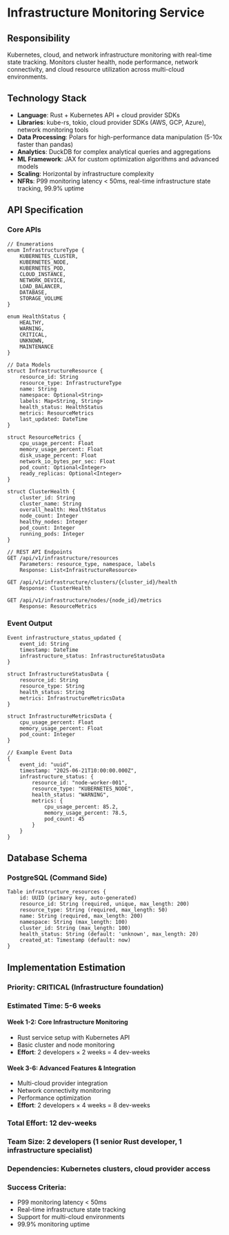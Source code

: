 # Infrastructure Monitoring Service

## Responsibility
Kubernetes, cloud, and network infrastructure monitoring with real-time state tracking. Monitors cluster health, node performance, network connectivity, and cloud resource utilization across multi-cloud environments.

## Technology Stack
- **Language**: Rust + Kubernetes API + cloud provider SDKs
- **Libraries**: kube-rs, tokio, cloud provider SDKs (AWS, GCP, Azure), network monitoring tools
- **Data Processing**: Polars for high-performance data manipulation (5-10x faster than pandas)
- **Analytics**: DuckDB for complex analytical queries and aggregations
- **ML Framework**: JAX for custom optimization algorithms and advanced models
- **Scaling**: Horizontal by infrastructure complexity
- **NFRs**: P99 monitoring latency < 50ms, real-time infrastructure state tracking, 99.9% uptime

## API Specification

### Core APIs
```pseudo
// Enumerations
enum InfrastructureType {
    KUBERNETES_CLUSTER,
    KUBERNETES_NODE,
    KUBERNETES_POD,
    CLOUD_INSTANCE,
    NETWORK_DEVICE,
    LOAD_BALANCER,
    DATABASE,
    STORAGE_VOLUME
}

enum HealthStatus {
    HEALTHY,
    WARNING,
    CRITICAL,
    UNKNOWN,
    MAINTENANCE
}

// Data Models
struct InfrastructureResource {
    resource_id: String
    resource_type: InfrastructureType
    name: String
    namespace: Optional<String>
    labels: Map<String, String>
    health_status: HealthStatus
    metrics: ResourceMetrics
    last_updated: DateTime
}

struct ResourceMetrics {
    cpu_usage_percent: Float
    memory_usage_percent: Float
    disk_usage_percent: Float
    network_io_bytes_per_sec: Float
    pod_count: Optional<Integer>
    ready_replicas: Optional<Integer>
}

struct ClusterHealth {
    cluster_id: String
    cluster_name: String
    overall_health: HealthStatus
    node_count: Integer
    healthy_nodes: Integer
    pod_count: Integer
    running_pods: Integer
}

// REST API Endpoints
GET /api/v1/infrastructure/resources
    Parameters: resource_type, namespace, labels
    Response: List<InfrastructureResource>

GET /api/v1/infrastructure/clusters/{cluster_id}/health
    Response: ClusterHealth

GET /api/v1/infrastructure/nodes/{node_id}/metrics
    Response: ResourceMetrics
```

### Event Output
```pseudo
Event infrastructure_status_updated {
    event_id: String
    timestamp: DateTime
    infrastructure_status: InfrastructureStatusData
}

struct InfrastructureStatusData {
    resource_id: String
    resource_type: String
    health_status: String
    metrics: InfrastructureMetricsData
}

struct InfrastructureMetricsData {
    cpu_usage_percent: Float
    memory_usage_percent: Float
    pod_count: Integer
}

// Example Event Data
{
    event_id: "uuid",
    timestamp: "2025-06-21T10:00:00.000Z",
    infrastructure_status: {
        resource_id: "node-worker-001",
        resource_type: "KUBERNETES_NODE",
        health_status: "WARNING",
        metrics: {
            cpu_usage_percent: 85.2,
            memory_usage_percent: 78.5,
            pod_count: 45
        }
    }
}
```

## Database Schema

### PostgreSQL (Command Side)
```pseudo
Table infrastructure_resources {
    id: UUID (primary key, auto-generated)
    resource_id: String (required, unique, max_length: 200)
    resource_type: String (required, max_length: 50)
    name: String (required, max_length: 200)
    namespace: String (max_length: 100)
    cluster_id: String (max_length: 100)
    health_status: String (default: 'unknown', max_length: 20)
    created_at: Timestamp (default: now)
}
```

## Implementation Estimation

### Priority: **CRITICAL** (Infrastructure foundation)
### Estimated Time: **5-6 weeks**

#### Week 1-2: Core Infrastructure Monitoring
- Rust service setup with Kubernetes API
- Basic cluster and node monitoring
- **Effort**: 2 developers × 2 weeks = 4 dev-weeks

#### Week 3-6: Advanced Features & Integration
- Multi-cloud provider integration
- Network connectivity monitoring
- Performance optimization
- **Effort**: 2 developers × 4 weeks = 8 dev-weeks

### Total Effort: **12 dev-weeks**
### Team Size: **2 developers** (1 senior Rust developer, 1 infrastructure specialist)
### Dependencies: Kubernetes clusters, cloud provider access

### Success Criteria:
- P99 monitoring latency < 50ms
- Real-time infrastructure state tracking
- Support for multi-cloud environments
- 99.9% monitoring uptime
